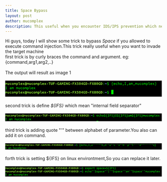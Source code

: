 ```yaml
---
title: Space Bypass 
layout: post
author: mucomplex
description: This useful when you encounter IDS/IPS prevention which need to bypass command execution
---
```


Hi guys, today I will show some trick to bypass _Space_ if you allowed to execute command injection.This trick really useful when you want to invade the target machine<br>
first trick is by curly braces the command and argument. eg: {command,arg1,arg2,..} <br><br>
The output will result as image 1 <br><br>
![Image 1](/images/Space_Bypass/Selection_001.png)<br><br>
second trick is define _${IFS}_ which mean "internal field separator" <br><br>
![Image 2](/images/Space_Bypass/Selection_002.png)<br><br>
third trick is adding quote "'" between alphabet of parameter.You also can add it on command.<br><br>
![Image 3](/images/Space_Bypass/Selection_003.png)<br><br>
forth trick is setting ${IFS} on linux environtment,So you can replace it later. <br><br>
![Image 4](/images/Space_Bypass/Selection_004.png)<br><br>
